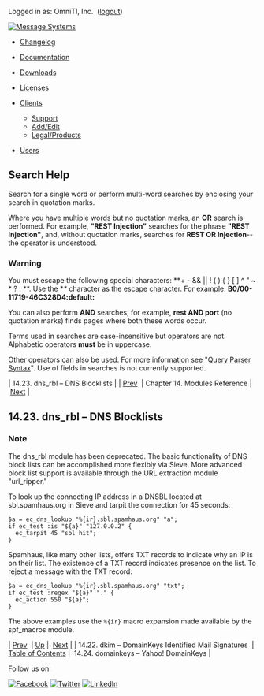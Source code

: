 Logged in as: OmniTI, Inc.  ([logout](https://support.messagesystems.com/logout.php))

[![Message Systems](https://support.messagesystems.com/images/ms-white205.png)](https://support.messagesystems.com/start.php) 

*   [Changelog](https://support.messagesystems.com/start.php?show=changelog)
*   [Documentation](https://support.messagesystems.com/docs/)
*   [Downloads](https://support.messagesystems.com/start.php)

*   [Licenses](https://support.messagesystems.com/license_summary.php)
*   <a href="">Clients</a>
    *   [Support](https://support.messagesystems.com/cs.php)
    *   [Add/Edit](https://support.messagesystems.com/edit_client.php)
    *   [Legal/Products](https://support.messagesystems.com/edit_products.php)
*   [Users](https://support.messagesystems.com/edit_customer.php)

## Search Help

Search for a single word or perform multi-word searches by enclosing your search in quotation marks.

Where you have multiple words but no quotation marks, an **OR** search is performed. For example, **"REST Injection"** searches for the phrase **"REST Injection"**, and, without quotation marks, searches for **REST OR Injection**--the operator is understood.

### Warning

You must escape the following special characters: **+ - && || ! ( ) { } [ ] ^ " ~ * ? : \**. Use the **\** character as the escape character. For example: **B0/00-11719-46C328D4\:default\:**

You can also perform **AND** searches, for example, **rest AND port** (no quotation marks) finds pages where both these words occur.

Terms used in searches are case-insensitive but operators are not. Alphabetic operators **must** be in uppercase.

Other operators can also be used. For more information see "[Query Parser Syntax](https://lucene.apache.org/core/old_versioned_docs/versions/3_0_0/queryparsersyntax.html)". Use of fields in searches is not currently supported.

| 14.23. dns_rbl – DNS Blocklists |
| [Prev](modules.dkim.php)  | Chapter 14. Modules Reference |  [Next](modules.domainkeys.php) |

## 14.23. dns_rbl – DNS Blocklists

<a class="indexterm" name="idp11621408"></a>
### Note

The dns_rbl module has been deprecated. The basic functionality of DNS block lists can be accomplished more flexibly via Sieve. More advanced block list support is available through the URL extraction module "url_ripper."

To look up the connecting IP address in a DNSBL located at sbl.spamhaus.org in Sieve and tarpit the connection for 45 seconds:

```
$a = ec_dns_lookup "%{ir}.sbl.spamhaus.org" "a";
if ec_test :is "${a}" "127.0.0.2" {
  ec_tarpit 45 "sbl hit";
}
```

Spamhaus, like many other lists, offers TXT records to indicate why an IP is on their list. The existence of a TXT record indicates presence on the list. To reject a message with the TXT record:

```
$a = ec_dns_lookup "%{ir}.sbl.spamhaus.org" "txt";
if ec_test :regex "${a}" "." {
  ec_action 550 "${a}";
}
```

The above examples use the `%{ir}` macro expansion made available by the spf_macros module.

| [Prev](modules.dkim.php)  | [Up](modules.php) |  [Next](modules.domainkeys.php) |
| 14.22. dkim – DomainKeys Identified Mail Signatures  | [Table of Contents](index.php) |  14.24. domainkeys – Yahoo! DomainKeys |

Follow us on:

[![Facebook](https://support.messagesystems.com/images/icon-facebook.png)](http://www.facebook.com/messagesystems) [![Twitter](https://support.messagesystems.com/images/icon-twitter.png)](http://twitter.com/#!/MessageSystems) [![LinkedIn](https://support.messagesystems.com/images/icon-linkedin.png)](http://www.linkedin.com/company/message-systems)
